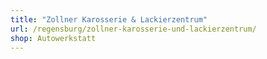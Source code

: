 ```yaml
---
title: "Zollner Karosserie & Lackierzentrum"
url: /regensburg/zollner-karosserie-und-lackierzentrum/
shop: Autowerkstatt
---
```

